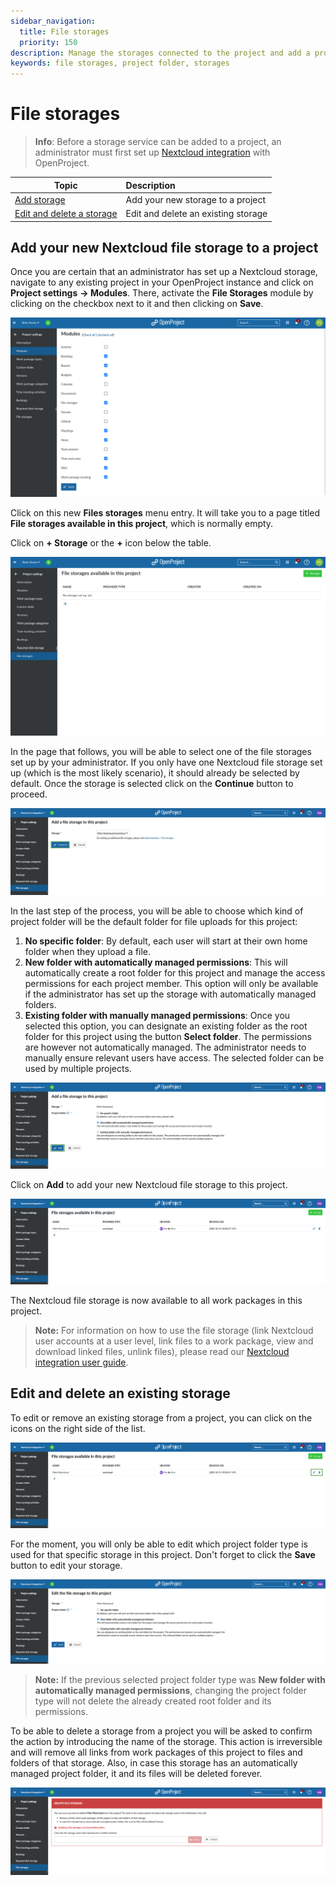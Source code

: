 ```yaml
---
sidebar_navigation:
  title: File storages
  priority: 150
description: Manage the storages connected to the project and add a project folder.
keywords: file storages, project folder, storages
---
```

# File storages

>**Info**: Before a storage service can be added to a project, an administrator must first set up [Nextcloud integration](../../../system-admin-guide/integrations/nextcloud/) with OpenProject.

| Topic                                                             | Description                         |
|-------------------------------------------------------------------|:------------------------------------|
| [Add storage](#add-your-new-nextcloud-file-storage-to-a-project)  | Add your new storage to a project   |
| [Edit and delete a storage](#edit-and-delete-an-existing-storage) | Edit and delete an existing storage |

## Add your new Nextcloud file storage to a project

Once you are certain that an administrator has set up a Nextcloud storage, navigate to any existing project in your OpenProject instance and click on  **Project settings** **→ Modules**. There, activate the **File Storages** module by clicking on the checkbox next to it and then clicking on **Save**.

![List of modules activated for a project](project-modules.png)

Click on this new **Files storages** menu entry. It will take you to a page titled **File storages available in this project**, which is normally empty.

Click on **+ Storage** or the **+** icon below the table.

![List of file storages available to a project, empty](file-storages-available-in-project.png)

In the page that follows, you will be able to select one of the file storages set up by your administrator. If you only have one Nextcloud file storage set up (which is the most likely scenario), it should already be selected by default. Once the storage is selected click on the **Continue** button to proceed.

![Select the desired storage](storage-add-new.png)

In the last step of the process, you will be able to choose which kind of project folder will be the default folder for file uploads for this project:

1. **No specific folder**: By default, each user will start at their own home folder when they upload a file.
2. **New folder with automatically managed permissions**: This will automatically create a root folder for this project and manage the access permissions for each project member. This option will only be available if the administrator has set up the storage with automatically managed folders.
3. **Existing folder with manually managed permissions**: Once you selected this option, you can designate an existing folder as the root folder for this project using the button **Select folder**. The permissions are however not automatically managed. The administrator needs to manually ensure relevant users have access. The selected folder can be used by multiple projects.

![Select the project folder type](storage-add-project-folder.png)

Click on **Add** to add your new Nextcloud file storage to this project.

![List of project storages](storage-list.png)

The Nextcloud file storage is now available to all work packages in this project. 

> **Note:** For information on how to use the file storage (link Nextcloud user accounts at a user level, link files to a work package, view and download linked files, unlink files), please read our [Nextcloud integration user guide](../../../nextcloud-integration/).

## Edit and delete an existing storage

To edit or remove an existing storage from a project, you can click on the icons on the right side of the list.

![List of project storages, edit or delete](storage-list-edit-delete.png)

For the moment, you will only be able to edit which project folder type is used for that specific storage in this project. Don't forget to click the **Save** button to edit your storage. 

![Edit the project folder type](storage-edit.png)

> **Note:** If the previous selected project folder type was **New folder with automatically managed permissions**, changing the project folder type will not delete the already created root folder and its permissions.

To be able to delete a storage from a project you will be asked to confirm the action by introducing the name of the storage. This action is irreversible and will remove all links from work packages of this project to files and folders of that storage. Also, in case this storage has an automatically managed project folder, it and its files will be deleted forever.

![Delete a storage from a project](storage-delete.png)
